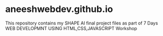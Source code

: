 # aneeshwebdev.github.io
This repository contains my SHAPE AI final project files as part of 7 Days WEB DEVELOPMNT USING HTML,CSS,JAVASCRIPT Workshop
